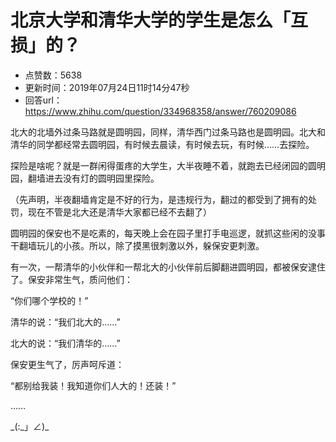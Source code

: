 # 北京大学和清华大学的学生是怎么「互损」的？
- 点赞数：5638
- 更新时间：2019年07月24日11时14分47秒
- 回答url：https://www.zhihu.com/question/334968358/answer/760209086
<body>
 <p data-pid="_FJe3BNb">北大的北墙外过条马路就是圆明园，同样，清华西门过条马路也是圆明园。北大和清华的同学都经常去圆明园，有时候去晨读，有时候去玩，有时候……去探险。</p>
 <p data-pid="CV6TJYqX">探险是啥呢？就是一群闲得蛋疼的大学生，大半夜睡不着，就跑去已经闭园的圆明园，翻墙进去没有灯的圆明园里探险。</p>
 <p data-pid="Wu_EYqGD">（先声明，半夜翻墙肯定是不好的行为，是违规行为，翻过的都受到了拥有的处罚，现在不管是北大还是清华大家都已经不去翻了）</p>
 <p data-pid="sOYBX4_c">圆明园的保安也不是吃素的，每天晚上会在园子里打手电巡逻，就抓这些闲的没事干翻墙玩儿的小孩。所以，除了摸黑很刺激以外，躲保安更刺激。</p>
 <p data-pid="RI8tpeGt">有一次，一帮清华的小伙伴和一帮北大的小伙伴前后脚翻进圆明园，都被保安逮住了。保安非常生气，质问他们：</p>
 <p data-pid="OYkoCHVm">“你们哪个学校的！”</p>
 <p data-pid="EXW61P1-">清华的说：“我们北大的……”</p>
 <p data-pid="HGOsQQeb">北大的说：“我们清华的……”</p>
 <p data-pid="f7RXz0eh">保安更生气了，厉声呵斥道：</p>
 <p data-pid="IQKZa1-v">“都别给我装！我知道你们人大的！还装！”</p>
 <p data-pid="CFQYojAN">……</p>
 <p data-pid="L2-hMOGT">_(:_」∠)_</p>
</body>